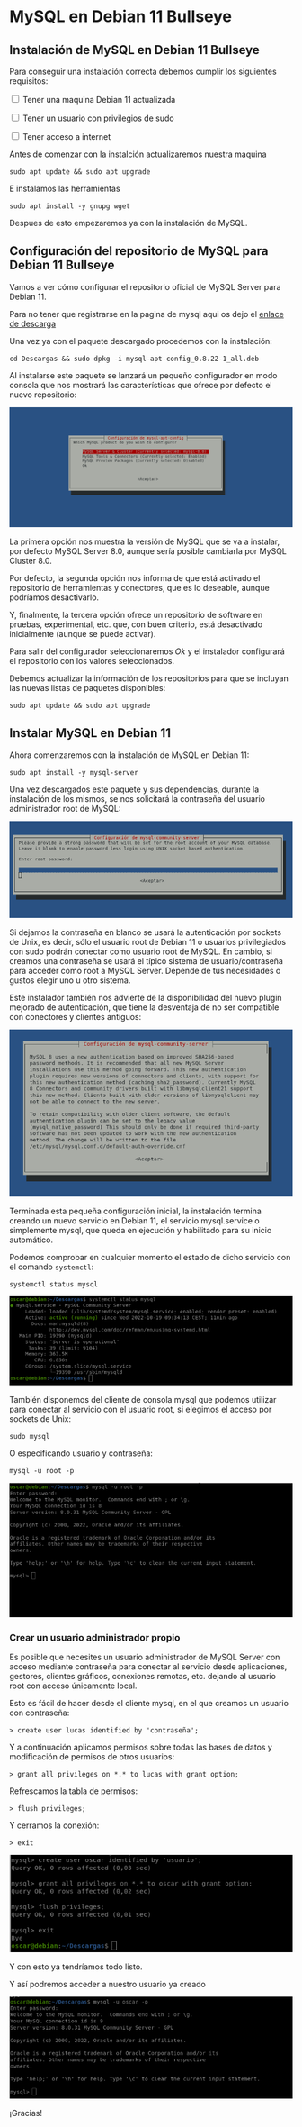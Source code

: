 # MySQL en Debian 11 Bullseye

## Instalación de MySQL en Debian 11 Bullseye

Para conseguir una instalación correcta debemos cumplir los siguientes requisitos:

<input type="checkbox" name="vehicle" value="Bike"> Tener una maquina Debian 11 actualizada

<input type="checkbox" name="vehicle" value="Bike"> Tener un usuario con privilegios de sudo

<input type="checkbox" name="vehicle" value="Bike"> Tener acceso a internet

Antes de comenzar con la instalción actualizaremos nuestra maquina

    sudo apt update && sudo apt upgrade

E instalamos las herramientas

    sudo apt install -y gnupg wget

Despues de esto empezaremos ya con la instalación de MySQL.

## Configuración del repositorio de MySQL para Debian 11 Bullseye

Vamos a ver cómo configurar el repositorio oficial de MySQL Server para Debian 11.

Para no tener que registrarse en la pagina de mysql aqui os dejo el [enlace de descarga](https://dev.mysql.com/get/mysql-apt-config_0.8.22-1_all.deb)


Una vez ya con el paquete descargado procedemos con la instalación:

    cd Descargas && sudo dpkg -i mysql-apt-config_0.8.22-1_all.deb

Al instalarse este paquete se lanzará un pequeño configurador en modo consola que nos mostrará las características que ofrece por defecto el nuevo repositorio:

![image](../images/mysql/3.png)

La primera opción nos muestra la versión de MySQL que se va a instalar, por defecto MySQL Server 8.0, aunque sería posible cambiarla por MySQL Cluster 8.0.

Por defecto, la segunda opción nos informa de que está activado el repositorio de herramientas y conectores, que es lo deseable, aunque podríamos desactivarlo.

Y, finalmente, la tercera opción ofrece un repositorio de software en pruebas, experimental, etc. que, con buen criterio, está desactivado inicialmente (aunque se puede activar).

Para salir del configurador seleccionaremos *Ok* y el instalador configurará el repositorio con los valores seleccionados.

Debemos actualizar la información de los repositorios para que se incluyan las nuevas listas de paquetes disponibles:

    sudo apt update && sudo apt upgrade

## Instalar MySQL en Debian 11

Ahora comenzaremos con la instalación de MySQL en Debian 11:

    sudo apt install -y mysql-server

Una vez descargados este paquete y sus dependencias, durante la instalación de los mismos, se nos solicitará la contraseña del usuario administrador root de MySQL:

![image](../images/mysql/5.png)

Si dejamos la contraseña en blanco se usará la autenticación por sockets de Unix, es decir, sólo el usuario root de Debian 11 o usuarios privilegiados con sudo podrán conectar como usuario root de MySQL. En cambio, si creamos una contraseña se usará el típico sistema de usuario/contraseña para acceder como root a MySQL Server. Depende de tus necesidades o gustos elegir uno u otro sistema.

Este instalador también nos advierte de la disponibilidad del nuevo plugin mejorado de autenticación, que tiene la desventaja de no ser compatible con conectores y clientes antiguos:

![image](../images/mysql/6.png)

Terminada esta pequeña configuración inicial, la instalación termina creando un nuevo servicio en Debian 11, el servicio mysql.service o simplemente mysql, que queda en ejecución y habilitado para su inicio automático.

Podemos comprobar en cualquier momento el estado de dicho servicio con el comando `systemctl`:

    systemctl status mysql

![image](../images/mysql/12.png)

También disponemos del cliente de consola mysql que podemos utilizar para conectar al servicio con el usuario root, si elegimos el acceso por sockets de Unix:

    sudo mysql

O especificando usuario y contraseña:

    mysql -u root -p

![image](../images/mysql/8.png)

### Crear un usuario administrador propio

Es posible que necesites un usuario administrador de MySQL Server con acceso mediante contraseña para conectar al servicio desde aplicaciones, gestores, clientes gráficos, conexiones remotas, etc. dejando al usuario root con acceso únicamente local.

Esto es fácil de hacer desde el cliente mysql, en el que creamos un usuario con contraseña:

    > create user lucas identified by 'contraseña'; 

Y a continuación aplicamos permisos sobre todas las bases de datos y modificación de permisos de otros usuarios:

    > grant all privileges on *.* to lucas with grant option;

Refrescamos la tabla de permisos:
    
    > flush privileges;

Y cerramos la conexión:
    
    > exit

![image](../images/mysql/10.png)

Y con esto ya tendríamos todo listo.

Y así podremos acceder a nuestro usuario ya creado

![image](../images/mysql/11.png)

¡Gracias!